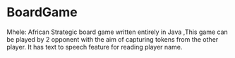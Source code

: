 # BoardGame
Mhele: African Strategic board game written entirely in Java ,This game can be played by 2 opponent with the aim of capturing tokens from the other player. It has text to speech feature for reading player name.
